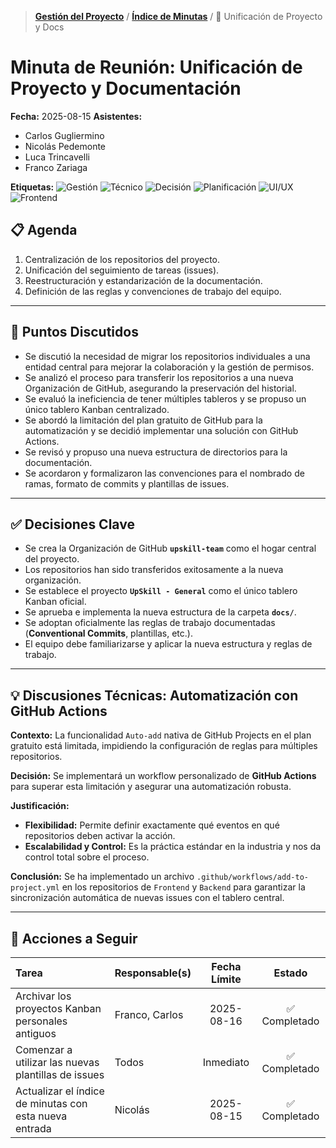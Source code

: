 > **[Gestión del Proyecto](../README.md)** / **[Índice de Minutas](./README.md)** / 📄 Unificación de Proyecto y Docs

# Minuta de Reunión: Unificación de Proyecto y Documentación

**Fecha:** 2025-08-15
**Asistentes:**

- Carlos Gugliermino
- Nicolás Pedemonte
- Luca Trincavelli
- Franco Zariaga

**Etiquetas:** ![Gestión](https://img.shields.io/badge/GESTIÓN-fd7e14?style=for-the-badge) ![Técnico](https://img.shields.io/badge/TÉCNICO-007bff?style=for-the-badge) ![Decisión](https://img.shields.io/badge/DECISIÓN-28a745?style=for-the-badge) ![Planificación](https://img.shields.io/badge/PLANIFICACIÓN-17a2b8?style=for-the-badge) ![UI/UX](https://img.shields.io/badge/UI/UX-e83e8c?style=for-the-badge) ![Frontend](https://img.shields.io/badge/FRONTEND-563d7c?style=for-the-badge)

## 📋 Agenda

1.  Centralización de los repositorios del proyecto.
2.  Unificación del seguimiento de tareas (issues).
3.  Reestructuración y estandarización de la documentación.
4.  Definición de las reglas y convenciones de trabajo del equipo.

---

## 💬 Puntos Discutidos

- Se discutió la necesidad de migrar los repositorios individuales a una entidad central para mejorar la colaboración y la gestión de permisos.
- Se analizó el proceso para transferir los repositorios a una nueva Organización de GitHub, asegurando la preservación del historial.
- Se evaluó la ineficiencia de tener múltiples tableros y se propuso un único tablero Kanban centralizado.
- Se abordó la limitación del plan gratuito de GitHub para la automatización y se decidió implementar una solución con GitHub Actions.
- Se revisó y propuso una nueva estructura de directorios para la documentación.
- Se acordaron y formalizaron las convenciones para el nombrado de ramas, formato de commits y plantillas de issues.

---

## ✅ Decisiones Clave

- Se crea la Organización de GitHub **`upskill-team`** como el hogar central del proyecto.
- Los repositorios han sido transferidos exitosamente a la nueva organización.
- Se establece el proyecto **`UpSkill - General`** como el único tablero Kanban oficial.
- Se aprueba e implementa la nueva estructura de la carpeta **`docs/`**.
- Se adoptan oficialmente las reglas de trabajo documentadas (**Conventional Commits**, plantillas, etc.).
- El equipo debe familiarizarse y aplicar la nueva estructura y reglas de trabajo.

---

## 💡 Discusiones Técnicas: Automatización con GitHub Actions

**Contexto:** La funcionalidad `Auto-add` nativa de GitHub Projects en el plan gratuito está limitada, impidiendo la configuración de reglas para múltiples repositorios.

**Decisión:** Se implementará un workflow personalizado de **GitHub Actions** para superar esta limitación y asegurar una automatización robusta.

**Justificación:**

- **Flexibilidad:** Permite definir exactamente qué eventos en qué repositorios deben activar la acción.
- **Escalabilidad y Control:** Es la práctica estándar en la industria y nos da control total sobre el proceso.

**Conclusión:** Se ha implementado un archivo `.github/workflows/add-to-project.yml` en los repositorios de `Frontend` y `Backend` para garantizar la sincronización automática de nuevas issues con el tablero central.

---

## 🚀 Acciones a Seguir

| Tarea                                                  | Responsable(s) | Fecha Límite |    Estado     |
| :----------------------------------------------------- | :------------- | :----------: | :-----------: |
| Archivar los proyectos Kanban personales antiguos      | Franco, Carlos |  2025-08-16  | ✅ Completado |
| Comenzar a utilizar las nuevas plantillas de issues    | Todos          |  Inmediato   | ✅ Completado |
| Actualizar el índice de minutas con esta nueva entrada | Nicolás        |  2025-08-15  | ✅ Completado |
